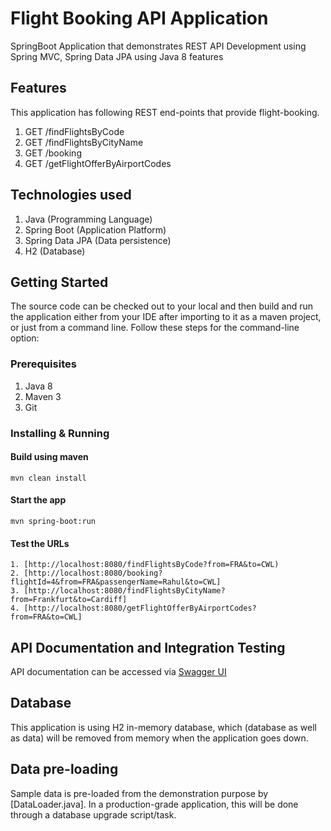 # Flight Booking API Application

SpringBoot Application that demonstrates REST API Development using Spring MVC, Spring Data JPA using Java 8 features

## Features

This application has following REST end-points that provide flight-booking. 

1. GET /findFlightsByCode
2. GET /findFlightsByCityName
3. GET /booking
4. GET /getFlightOfferByAirportCodes

## Technologies used

1. Java (Programming Language)
2. Spring Boot (Application Platform)
3. Spring Data JPA (Data persistence)
4. H2 (Database)


## Getting Started

The source code can be checked out to your local and then build and run the application either from your IDE after importing to it as a maven project, or just from a command line. Follow these steps for the command-line option:  

### Prerequisites
1. Java 8
2. Maven 3
3. Git


### Installing & Running

####  Build using maven 
	
```
mvn clean install
```
	
#### Start the app
	
```
mvn spring-boot:run
```
		
#### Test the URLs
	
    1. [http://localhost:8080/findFlightsByCode?from=FRA&to=CWL)
    2. [http://localhost:8080/booking?flightId=4&from=FRA&passengerName=Rahul&to=CWL]
    3. [http://localhost:8080/findFlightsByCityName?from=Frankfurt&to=Cardiff]
    4. [http://localhost:8080/getFlightOfferByAirportCodes?from=FRA&to=CWL]
    
## API Documentation and Integration Testing 

API documentation can be accessed via [Swagger UI](http://localhost:8080/swagger-ui.html) 


## Database

This application is using H2 in-memory database, which (database as well as data) will be removed from memory when the application goes down.


## Data pre-loading

Sample data is pre-loaded from the demonstration purpose by [DataLoader.java]. In a production-grade application, this will be done through a database upgrade script/task.
